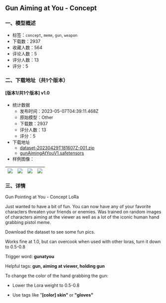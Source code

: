 ## Gun Aiming at You - Concept
### 一、模型概述

- 标签：`concept`, `meme`, `gun`, `weapon`
- 下载数：2937
- 收藏人数：564
- 评论人数：5
- 评分人数：13
- 评分：5

### 二、下载地址（共1个版本）

#### [版本1/共1个版本] v1.0

- 统计数据
  - 发布时间：2023-05-07T04:39:11.468Z
  - 原始模型：Other
  - 下载数：2937
  - 评分人数：13
  - 评分：5
- 下载地址
  - [dataset-20230429T181607Z-001.zip](https://civitai.com/api/download/models/58343?type=Training%20Data)
  - [gunAimingAtYouV1.safetensors](https://civitai.com/api/download/models/58343)
- 样例图像：

| <img src="https://image.civitai.com/xG1nkqKTMzGDvpLrqFT7WA/fcdcd216-9b9e-4a38-2217-acb721677200/width=450/634824.jpeg" /> | <img src="https://image.civitai.com/xG1nkqKTMzGDvpLrqFT7WA/525f6a51-e1f6-4c4a-aad7-9f7c9923ef00/width=450/634822.jpeg" /> | <img src="https://image.civitai.com/xG1nkqKTMzGDvpLrqFT7WA/5776713b-2b41-486b-c0cd-8184be2cbb00/width=450/634823.jpeg" /> | <img src="https://image.civitai.com/xG1nkqKTMzGDvpLrqFT7WA/17637bfc-9a24-48ce-27a7-78b4929eb400/width=450/634829.jpeg" /> |
| ---- | ---- | ---- | ---- |


### 三、详情
<p>Gun Pointing at You - Concept LoRa</p><p></p><p>Just wanted to have a bit of fun. You can now have any of your favorite characters threaten your friends or enemies. Was trained on random images of characters aiming at the viewer as well as a lot of the iconic human hand grabbing pistol meme.</p><p>Download the dataset to see some fun pics.</p><p>Works fine at 1.0, but can overcook when used with other loras, turn it down to 0.5-0.8</p><p></p><p>Trigger word: <strong>gunatyou</strong></p><p></p><p>Helpful tags: <strong>gun, aiming at viewer, holding gun</strong></p><p>To change the color of the hand grabbing the gun:</p><ul><li><p>Lower the Lora weight to 0.5-0.8</p></li><li><p>Use tags like "<strong>[color] skin" </strong>or<strong> "gloves"</strong></p></li></ul>